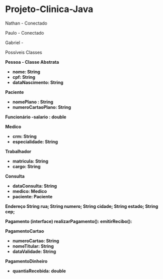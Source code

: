 # Projeto-Clinica-Java
<p>Nathan - Conectado <p>

<p>Paulo - Conectado<p>

<p>Gabriel - <p>


Possíveis Classes

<b>Pessoa - Classe Abstrata<b>
- nome: String
- cpf: String
- dataNascimento: String


<b>Paciente<b>
- nomePlano : String    
- numeroCartaoPlano: String     
           
<b>Funcionário<b>
-salario : double

<b>Medico<b>                  
 - crm: String
- especialidade: String

<b>Trabalhador<b>
- matricula: String
- cargo: String

<b>Consulta<b>
- dataConsulta: String
- medico: Medico
- paciente: Paciente

<b>Endereço<b>
String rua;
String numero;
String cidade;
String estado;
String cep;

<b>Pagamento (interface)<b>
realizarPagamento():
emitirRecibo(): 

<b>PagamentoCartao<b>        
- numeroCartao: String 
- nomeTitular: String
- dataValidade: String

<b>PagamentoDinheiro<b>
- quantiaRecebida: double